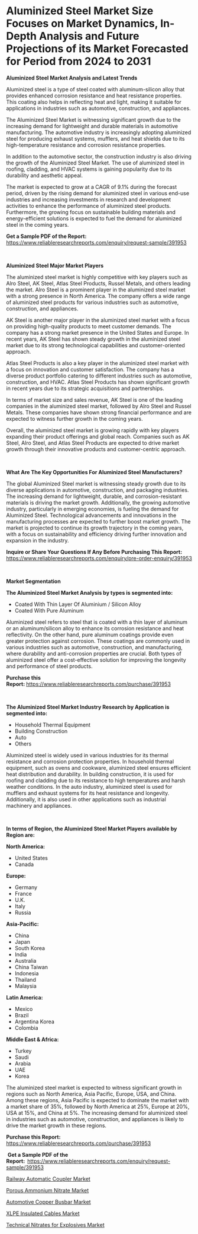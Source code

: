 <p><h1>Aluminized Steel Market Size Focuses on Market Dynamics, In-Depth Analysis and Future Projections of its Market Forecasted for Period from 2024 to 2031</h1></p><p><strong>Aluminized Steel Market Analysis and Latest Trends</strong></p>
<p><p>Aluminized steel is a type of steel coated with aluminum-silicon alloy that provides enhanced corrosion resistance and heat resistance properties. This coating also helps in reflecting heat and light, making it suitable for applications in industries such as automotive, construction, and appliances.</p><p>The Aluminized Steel Market is witnessing significant growth due to the increasing demand for lightweight and durable materials in automotive manufacturing. The automotive industry is increasingly adopting aluminized steel for producing exhaust systems, mufflers, and heat shields due to its high-temperature resistance and corrosion resistance properties.</p><p>In addition to the automotive sector, the construction industry is also driving the growth of the Aluminized Steel Market. The use of aluminized steel in roofing, cladding, and HVAC systems is gaining popularity due to its durability and aesthetic appeal.</p><p>The market is expected to grow at a CAGR of 9.1% during the forecast period, driven by the rising demand for aluminized steel in various end-use industries and increasing investments in research and development activities to enhance the performance of aluminized steel products. Furthermore, the growing focus on sustainable building materials and energy-efficient solutions is expected to fuel the demand for aluminized steel in the coming years.</p></p>
<p><strong>Get a Sample PDF of the Report:&nbsp;</strong> <a href="https://www.reliableresearchreports.com/enquiry/request-sample/391953">https://www.reliableresearchreports.com/enquiry/request-sample/391953</a></p>
<p>&nbsp;</p>
<p><strong>Aluminized Steel Major Market Players</strong></p>
<p><p>The aluminized steel market is highly competitive with key players such as Alro Steel, AK Steel, Atlas Steel Products, Russel Metals, and others leading the market. Alro Steel is a prominent player in the aluminized steel market with a strong presence in North America. The company offers a wide range of aluminized steel products for various industries such as automotive, construction, and appliances.</p><p>AK Steel is another major player in the aluminized steel market with a focus on providing high-quality products to meet customer demands. The company has a strong market presence in the United States and Europe. In recent years, AK Steel has shown steady growth in the aluminized steel market due to its strong technological capabilities and customer-oriented approach.</p><p>Atlas Steel Products is also a key player in the aluminized steel market with a focus on innovation and customer satisfaction. The company has a diverse product portfolio catering to different industries such as automotive, construction, and HVAC. Atlas Steel Products has shown significant growth in recent years due to its strategic acquisitions and partnerships.</p><p>In terms of market size and sales revenue, AK Steel is one of the leading companies in the aluminized steel market, followed by Alro Steel and Russel Metals. These companies have shown strong financial performance and are expected to witness further growth in the coming years.</p><p>Overall, the aluminized steel market is growing rapidly with key players expanding their product offerings and global reach. Companies such as AK Steel, Alro Steel, and Atlas Steel Products are expected to drive market growth through their innovative products and customer-centric approach.</p></p>
<p>&nbsp;</p>
<p><strong>What Are The Key Opportunities For Aluminized Steel Manufacturers?</strong></p>
<p><p>The global Aluminized Steel market is witnessing steady growth due to its diverse applications in automotive, construction, and packaging industries. The increasing demand for lightweight, durable, and corrosion-resistant materials is driving the market growth. Additionally, the growing automotive industry, particularly in emerging economies, is fueling the demand for Aluminized Steel. Technological advancements and innovations in the manufacturing processes are expected to further boost market growth. The market is projected to continue its growth trajectory in the coming years, with a focus on sustainability and efficiency driving further innovation and expansion in the industry.</p></p>
<p><strong>Inquire or Share Your Questions If Any Before Purchasing This Report:</strong> <a href="https://www.reliableresearchreports.com/enquiry/pre-order-enquiry/391953">https://www.reliableresearchreports.com/enquiry/pre-order-enquiry/391953</a></p>
<p>&nbsp;</p>
<p><strong>Market Segmentation</strong></p>
<p><strong>The Aluminized Steel Market Analysis by types is segmented into:</strong></p>
<p><ul><li>Coated With Thin Layer Of Aluminium / Silicon Alloy</li><li>Coated With Pure Aluminum</li></ul></p>
<p><p>Aluminized steel refers to steel that is coated with a thin layer of aluminum or an aluminum/silicon alloy to enhance its corrosion resistance and heat reflectivity. On the other hand, pure aluminum coatings provide even greater protection against corrosion. These coatings are commonly used in various industries such as automotive, construction, and manufacturing, where durability and anti-corrosion properties are crucial. Both types of aluminized steel offer a cost-effective solution for improving the longevity and performance of steel products.</p></p>
<p><strong>Purchase this Report:&nbsp;</strong><a href="https://www.reliableresearchreports.com/purchase/391953">https://www.reliableresearchreports.com/purchase/391953</a></p>
<p>&nbsp;</p>
<p><strong>The Aluminized Steel Market Industry Research by Application is segmented into:</strong></p>
<p><ul><li>Household Thermal Equipment</li><li>Building Construction</li><li>Auto</li><li>Others</li></ul></p>
<p><p>Aluminized steel is widely used in various industries for its thermal resistance and corrosion protection properties. In household thermal equipment, such as ovens and cookware, aluminized steel ensures efficient heat distribution and durability. In building construction, it is used for roofing and cladding due to its resistance to high temperatures and harsh weather conditions. In the auto industry, aluminized steel is used for mufflers and exhaust systems for its heat resistance and longevity. Additionally, it is also used in other applications such as industrial machinery and appliances.</p></p>
<p>&nbsp;</p>
<p><strong>In terms of Region, the Aluminized Steel Market Players available by Region are:</strong></p>
<p>
    <p> <strong> North America: </strong>
        <ul>
            <li>United States</li>
            <li>Canada</li>
        </ul>
        </p> 
    <p> <strong> Europe: </strong>
        <ul>
            <li>Germany</li>
            <li>France</li>
            <li>U.K.</li>
            <li>Italy</li>
            <li>Russia</li>
        </ul>
        </p> 
    <p> <strong> Asia-Pacific: </strong>
        <ul>
            <li>China</li>
            <li>Japan</li>
            <li>South Korea</li>
            <li>India</li>
            <li>Australia</li>
            <li>China Taiwan</li>
            <li>Indonesia</li>
            <li>Thailand</li>
            <li>Malaysia</li>
        </ul>
        </p> 
    <p> <strong> Latin America: </strong>
        <ul>
            <li>Mexico</li>
            <li>Brazil</li>
            <li>Argentina Korea</li>
            <li>Colombia</li>
        </ul>
        </p> 
    <p> <strong> Middle East & Africa: </strong>
        <ul>
            <li>Turkey</li>
            <li>Saudi</li>
            <li>Arabia</li>
            <li>UAE</li>
            <li>Korea</li>
        </ul>
    </p>
    </p>
<p><p>The aluminized steel market is expected to witness significant growth in regions such as North America, Asia Pacific, Europe, USA, and China. Among these regions, Asia Pacific is expected to dominate the market with a market share of 35%, followed by North America at 25%, Europe at 20%, USA at 15%, and China at 5%. The increasing demand for aluminized steel in industries such as automotive, construction, and appliances is likely to drive the market growth in these regions.</p></p>
<p><strong>Purchase this Report: </strong><a href="https://www.reliableresearchreports.com/purchase/391953">https://www.reliableresearchreports.com/purchase/391953</a></p>
<p>&nbsp;<strong>Get a Sample PDF of the Report:&nbsp;&nbsp;</strong><a href="https://www.reliableresearchreports.com/enquiry/request-sample/391953">https://www.reliableresearchreports.com/enquiry/request-sample/391953</a></p>
<p><strong></strong></p>
<p><p><a href="https://zircon-bluebell-299.notion.site/Railway-Automatic-Coupler-Market-Size-Furnishes-Valuable-Information-Encompassing-Market-Share-Mark-8b254f26cf134f53a79d60100a60a433">Railway Automatic Coupler Market</a></p><p><a href="https://github.com/nancykennedykellievqfqt2/Market-Research-Report-List-1/blob/main/porous-ammonium-nitrate-market.md">Porous Ammonium Nitrate Market</a></p><p><a href="https://fearless-okapi-6c8.notion.site/Automotive-Copper-Busbar-Market-Analysis-and-Market-Size-Global-Industry-Overview-Market-Segmentat-75fe587391fc483c9669bb8ecbab161b">Automotive Copper Busbar Market</a></p><p><a href="https://view.publitas.com/reportprime-1/xlpe-insulated-cables-market-centers-on-aspects-such-as-market-growth-market-share-market-opportunity-and-projected-forecasts-spanning-from-2024-to-2031/">XLPE Insulated Cables Market</a></p><p><a href="https://github.com/seekum/Market-Research-Report-List-1/blob/main/technical-nitrates-for-explosives-market.md">Technical Nitrates for Explosives Market</a></p></p>